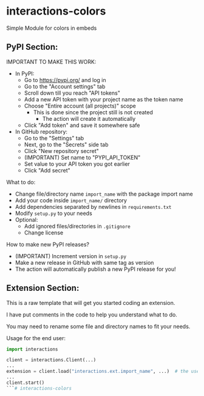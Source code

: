 # interactions-colors
Simple Module for colors in embeds

## PyPI Section:

IMPORTANT TO MAKE THIS WORK:
- In PyPI:
    - Go to https://pypi.org/ and log in
    - Go to the "Account settings" tab
    - Scroll down till you reach "API tokens"
    - Add a new API token with your project name as the token name
    - Choose "Entire account (all projects)" scope
        - This is done since the project still is not created
            - The action will create it automatically
    - Click "Add token" and save it somewhere safe
- In GitHub repository:
    - Go to the "Settings" tab
    - Next, go to the "Secrets" side tab
    - Click "New repository secret"
    - (IMPORTANT) Set name to "PYPI_API_TOKEN"
    - Set value to your API token you got earlier
    - Click "Add secret"

What to do:
- Change file/directory name `import_name` with the package import name
- Add your code inside `import_name/` directory
- Add dependencies separated by newlines in `requirements.txt`
- Modify `setup.py` to your needs
- Optional:
    - Add ignored files/directories in `.gitignore`
    - Change license

How to make new PyPI releases?
- (IMPORTANT) Increment version in `setup.py`
- Make a new release in GitHub with same tag as version
- The action will automatically publish a new PyPI release for you!

## Extension Section:

This is a raw template that will get you started coding an extension.

I have put comments in the code to help you understand what to do.

You may need to rename some file and directory names to fit your needs.

Usage for the end user:
```py
import interactions

client = interactions.Client(...)
...
extension = client.load("interactions.ext.import_name", ...)  # the user can input arguments, btw
...
client.start()
```#   i n t e r a c t i o n s - c o l o r s  
 